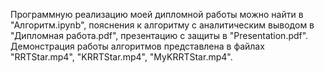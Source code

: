 Программную реализацию моей дипломной работы можно найти в "Алгоритм.ipynb", пояснения к алгоритму с аналитическим выводом в "Дипломная работа.pdf", презентацию с защиты в "Presentation.pdf". Демонстрация работы алгоритмов представлена в файлах "RRTStar.mp4", "KRRTStar.mp4", "MyKRRTStar.mp4".
